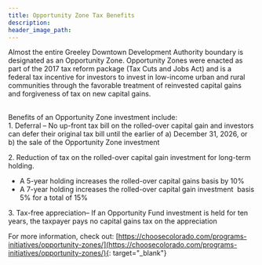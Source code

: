 ```yaml
---
title: Opportunity Zone Tax Benefits
description:
header_image_path:
---
```


Almost the entire Greeley Downtown Development Authority boundary is designated as an Opportunity Zone. Opportunity Zones were enacted as part of the 2017 tax reform package (Tax Cuts and Jobs Act) and is a federal tax incentive for investors to invest in low-income urban and rural communities through the favorable treatment of reinvested capital gains and forgiveness of tax on new capital gains.

<br>Benefits of an Opportunity Zone investment include:<br>1\. Deferral – No up-front tax bill on the rolled-over capital gain and investors can defer their original tax bill until the earlier of a) December 31, 2026, or b) the sale of the Opportunity Zone investment

2\. Reduction of tax on the rolled-over capital gain investment for long-term holding.

* A 5-year holding increases the rolled-over capital gains basis by 10%
* A 7-year holding increases the rolled-over capital gain investment &nbsp;basis 5% for a total of 15%

3\. Tax-free appreciation– If an Opportunity Fund investment is held for ten years, the taxpayer pays no capital gains tax on the appreciation

For more information, check out:&nbsp;[https://choosecolorado.com/programs-initiatives/opportunity-zones/](https://choosecolorado.com/programs-initiatives/opportunity-zones/){: target="_blank"}